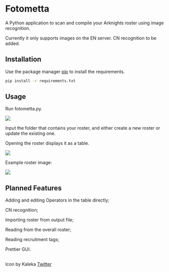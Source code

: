 # Fotometta
A Python application to scan and compile your Arknights roster using image recognition.

Currently it only supports images on the EN server. CN recognition to be added.

## Installation
Use the package manager [pip](https://pip.pypa.io/en/stable/) to install the requirements.

```bash
pip install -r requirements.txt
```

## Usage
Run fotometta.py.

![](https://github.com/Phoenix22809/Fotometta/blob/main/misc/mainwindow.PNG)

Input the folder that contains your roster, and either create a new roster or update the existing one.

Opening the roster displays it as a table.

![](https://github.com/Phoenix22809/Fotometta/blob/main/misc/rostertable.PNG)

Example roster image:

![](https://github.com/Phoenix22809/Fotometta/blob/main/misc/exampleroster.png)

## Planned Features
Adding and editing Operators in the table directly;

CN recognition;

Importing roster from output file;

Reading from the overall roster;

Reading recruitment tags;

Prettier GUI.

## 
Icon by Kaleka [Twitter](https://twitter.com/uz30001?ref_src=twsrc%5Egoogle%7Ctwcamp%5Eserp%7Ctwgr%5Eauthor)
